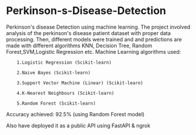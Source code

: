 # Perkinson-s-Disease-Detection
Perkinson's disease Detection using machine learning.
The project involved analysis of the perkinson's disease patient dataset with proper data processing. Then, different models were trained and and predictions are made with different algorithms KNN, Decision Tree, Random Forest,SVM,Logistic Regression etc.
Machine Learning algorithms used:

        1.Logistic Regression (Scikit-learn)
        
        2.Naive Bayes (Scikit-learn)
        
        3.Support Vector Machine (Linear) (Scikit-learn)
        
        4.K-Nearest Neighbours (Scikit-learn)
        
        5.Random Forest (Scikit-learn)
        
Accuracy achieved: 92.5% (using Random Forest model)

Also have deployed it as a public API using FastAPI & ngrok
